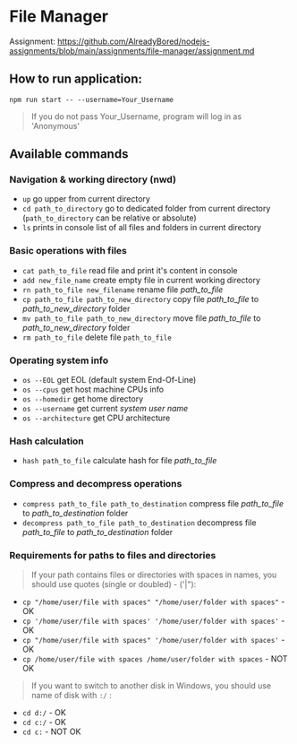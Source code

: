 # File Manager

Assignment: https://github.com/AlreadyBored/nodejs-assignments/blob/main/assignments/file-manager/assignment.md

## How to run application:
`npm run start -- --username=Your_Username`

> If you do not pass Your_Username, program will log in as 'Anonymous' 

## Available commands

### Navigation & working directory (nwd)
- `up` go upper from current directory
- `cd path_to_directory` go to dedicated folder from current directory (`path_to_directory` can be relative or absolute)
- `ls` prints in console list of all files and folders in current directory

### Basic operations with files
- `cat path_to_file` read file and print it's content in console
- `add new_file_name` create empty file in current working directory
- `rn path_to_file new_filename` rename file *path_to_file*
- `cp path_to_file path_to_new_directory` copy file *path_to_file* to *path_to_new_directory* folder
- `mv path_to_file path_to_new_directory` move file *path_to_file* to *path_to_new_directory* folder
- `rm path_to_file` delete file `path_to_file`

### Operating system info
- `os --EOL` get EOL (default system End-Of-Line)
- `os --cpus` get host machine CPUs info
- `os --homedir` get home directory
- `os --username` get current *system user name*
- `os --architecture` get CPU architecture

### Hash calculation
- `hash path_to_file` calculate hash for file *path_to_file*

### Compress and decompress operations
- `compress path_to_file path_to_destination` compress file *path_to_file* to *path_to_destination* folder
- `decompress path_to_file path_to_destination` decompress file *path_to_file* to *path_to_destination* folder

### Requirements for paths to files and directories
> If your path contains files or directories with spaces in names, you should use quotes (single or doubled) - ('|"):

- `cp "/home/user/file with spaces" "/home/user/folder with spaces"` - OK
- `cp '/home/user/file with spaces' '/home/user/folder with spaces'` - OK
- `cp "/home/user/file with spaces" '/home/user/folder with spaces'` - OK
- `cp /home/user/file with spaces /home/user/folder with spaces` - NOT OK

> If you want to switch to another disk in Windows, you should use name of disk with `:/` :

- `cd d:/` - OK
- `cd c:/` - OK
- `cd c:` - NOT OK
